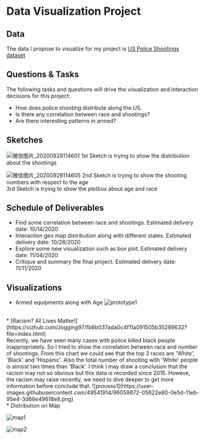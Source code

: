 # Data Visualization Project

## Data 
The data I propose to visualize for my project is [US Police Shootings dataset](https://gist.github.com/Jogging97/6382acd43de16bccfe0cabe1c515c856)


## Questions & Tasks 

The following tasks and questions will drive the visualization and interaction decisions for this project:
* How does police shooting distribute along the US.
* Is there any correlation between race and shootings?
* Are there interesting patterns in armed?


## Sketches
![微信图片_20200928114601](https://user-images.githubusercontent.com/49541914/94454787-4f21f800-0180-11eb-8c05-e4da5cc3e45b.jpg)
1st Sketch is trying to show the distribution about the shootings

![微信图片_20200928114605](https://user-images.githubusercontent.com/49541914/94454808-56490600-0180-11eb-89ee-53556f14173c.jpg)
2nd Sketch is trying to show the shooting numbers with respect to the age <br/>
3rd Sketch is trying to show the plotbox about age and race  

## Schedule of Deliverables
* Find some correlation between race and shootings. Estimated delivery date: 10/14/2020
* Interaction geo map distribution along with different states. Estimated delivery date: 10/28/2020 
* Explore some new visualization such as box plot. Estimated delivery date: 11/04/2020 
* Critique and summary the final project. Estimated delivery date: 11/11/2020

## Visualizations

* Armed equipments along with Age
![prototype1](https://user-images.githubusercontent.com/49541914/94445765-d5850c80-0175-11eb-88bc-f6e98c58e9c2.png)
</br>
* [Racism? All Lives Matter!](https://vizhub.com/Jogging97/fb6b037ada0c4f11a091505b35289632?file=index.html)
</br>Recently, we have seen many cases with police killed black people inappropriately. So I tried to show the correlation between race and number of shootings.
From this chart we could see that the top 3 races are 'White', 'Black' and 'Hispanic'. Also the total number of shooting with 'White' people is almost two times than 'Black'. I think I may draw a conclusion that the racism may not so obvious but this data is recorded since 2015. Howeve, the racism may raise recently, we need to dive deeper to get more information before conclude that.
![process1](https://user-images.githubusercontent.com/49541914/96059872-05622e80-0e5d-11eb-95e4-3d66e49618e8.png)

</br>
* Distribution on Map

![map1](https://user-images.githubusercontent.com/49541914/98373306-0e35c280-200d-11eb-925b-e60948e3d2d9.png)

![map2](https://user-images.githubusercontent.com/49541914/98373538-6240a700-200d-11eb-968b-9d2496b1cef7.png)

